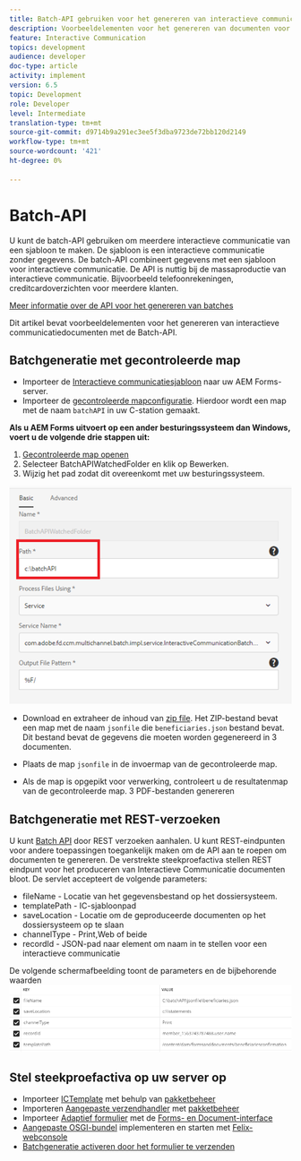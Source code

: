 ```yaml
---
title: Batch-API gebruiken voor het genereren van interactieve communicatiedocumenten
description: Voorbeeldelementen voor het genereren van documenten voor afdrukkanalen met batch-API
feature: Interactive Communication
topics: development
audience: developer
doc-type: article
activity: implement
version: 6.5
topic: Development
role: Developer
level: Intermediate
translation-type: tm+mt
source-git-commit: d9714b9a291ec3ee5f3dba9723de72bb120d2149
workflow-type: tm+mt
source-wordcount: '421'
ht-degree: 0%

---
```



# Batch-API

U kunt de batch-API gebruiken om meerdere interactieve communicatie van een sjabloon te maken. De sjabloon is een interactieve communicatie zonder gegevens. De batch-API combineert gegevens met een sjabloon voor interactieve communicatie. De API is nuttig bij de massaproductie van interactieve communicatie. Bijvoorbeeld telefoonrekeningen, creditcardoverzichten voor meerdere klanten.

[Meer informatie over de API voor het genereren van batches](https://docs.adobe.com/content/help/en/experience-manager-65/forms/interactive-communications/generate-multiple-interactive-communication-using-batch-api.html)

Dit artikel bevat voorbeeldelementen voor het genereren van interactieve communicatiedocumenten met de Batch-API.

## Batchgeneratie met gecontroleerde map

* Importeer de [Interactieve communicatiesjabloon](assets/Beneficiaries-confirmation.zip) naar uw AEM Forms-server.
* Importeer de [gecontroleerde mapconfiguratie](assets/batch-generation-api.zip). Hierdoor wordt een map met de naam `batchAPI` in uw C-station gemaakt.

**Als u AEM Forms uitvoert op een ander besturingssysteem dan Windows, voert u de volgende drie stappen uit:**

1. [Gecontroleerde map openen](http://localhost:4502/libs/fd/core/WatchfolderUI/content/UI.html)
2. Selecteer BatchAPIWatchedFolder en klik op Bewerken.
3. Wijzig het pad zodat dit overeenkomt met uw besturingssysteem.

![path](assets/watched-folder-batch-api-basic.PNG)

* Download en extraheer de inhoud van [zip file](assets/jsonfile.zip). Het ZIP-bestand bevat een map met de naam `jsonfile` die `beneficiaries.json` bestand bevat. Dit bestand bevat de gegevens die moeten worden gegenereerd in 3 documenten.

* Plaats de map `jsonfile` in de invoermap van de gecontroleerde map.
* Als de map is opgepikt voor verwerking, controleert u de resultatenmap van de gecontroleerde map. 3 PDF-bestanden genereren

## Batchgeneratie met REST-verzoeken

U kunt [Batch API](https://helpx.adobe.com/experience-manager/6-5/forms/javadocs/index.html) door REST verzoeken aanhalen. U kunt REST-eindpunten voor andere toepassingen toegankelijk maken om de API aan te roepen om documenten te genereren.
De verstrekte steekproefactiva stellen REST eindpunt voor het produceren van Interactieve Communicatie documenten bloot. De servlet accepteert de volgende parameters:

* fileName - Locatie van het gegevensbestand op het dossiersysteem.
* templatePath - IC-sjabloonpad
* saveLocation - Locatie om de geproduceerde documenten op het dossiersysteem op te slaan
* channelType - Print,Web of beide
* recordId - JSON-pad naar element om naam in te stellen voor een interactieve communicatie

De volgende schermafbeelding toont de parameters en de bijbehorende waarden
![voorbeeldverzoek](assets/generate-ic-batch-servlet.PNG)

## Stel steekproefactiva op uw server op

* Importeer [ICTemplate](assets/ICTemplate.zip) met behulp van [pakketbeheer](http://localhost:4502/crx/packmgr/index.jsp)
* Importeren [Aangepaste verzendhandler](assets/BatchAPICustomSubmit.zip) met [pakketbeheer](http://localhost:4502/crx/packmgr/index.jsp)
* Importeer [Adaptief formulier](assets/BatchGenerationAPIAF.zip) met de [Forms- en Document-interface](http://localhost:4502/aem/forms.html/content/dam/formsanddocuments)
* [Aangepaste OSGI-bundel](assets/batchgenerationapi.batchgenerationapi.core-1.0-SNAPSHOT.jar) implementeren en starten met [Felix-webconsole](http://localhost:4502/system/console/bundles)
* [Batchgeneratie activeren door het formulier te verzenden](http://localhost:4502/content/dam/formsanddocuments/batchgenerationapi/jcr:content?wcmmode=disabled)
